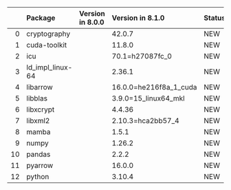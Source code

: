 <!-- markdown-link-check-disable -->

|    | Package          | Version in 8.0.0   | Version in 8.1.0       | Status   |
|---:|:-----------------|:-------------------|:-----------------------|:---------|
|  0 | cryptography     |                    | 42.0.7                 | NEW      |
|  1 | cuda-toolkit     |                    | 11.8.0                 | NEW      |
|  2 | icu              |                    | 70.1=h27087fc_0        | NEW      |
|  3 | ld_impl_linux-64 |                    | 2.36.1                 | NEW      |
|  4 | libarrow         |                    | 16.0.0=he216f8a_1_cuda | NEW      |
|  5 | libblas          |                    | 3.9.0=15_linux64_mkl   | NEW      |
|  6 | libxcrypt        |                    | 4.4.36                 | NEW      |
|  7 | libxml2          |                    | 2.10.3=hca2bb57_4      | NEW      |
|  8 | mamba            |                    | 1.5.1                  | NEW      |
|  9 | numpy            |                    | 1.26.2                 | NEW      |
| 10 | pandas           |                    | 2.2.2                  | NEW      |
| 11 | pyarrow          |                    | 16.0.0                 | NEW      |
| 12 | python           |                    | 3.10.4                 | NEW      |